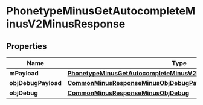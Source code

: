 
# PhonetypeMinusGetAutocompleteMinusV2MinusResponse

## Properties
Name | Type | Description | Notes
------------ | ------------- | ------------- | -------------
**mPayload** | [**PhonetypeMinusGetAutocompleteMinusV2MinusResponseMinusMPayload**](PhonetypeMinusGetAutocompleteMinusV2MinusResponseMinusMPayload.md) |  | 
**objDebugPayload** | [**CommonMinusResponseMinusObjDebugPayload**](CommonMinusResponseMinusObjDebugPayload.md) |  |  [optional]
**objDebug** | [**CommonMinusResponseMinusObjDebug**](CommonMinusResponseMinusObjDebug.md) |  |  [optional]



